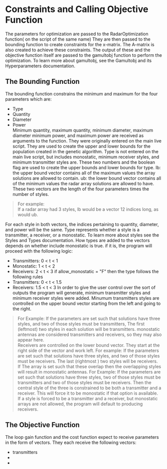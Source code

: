 # Constraints and Calling Objective Function
The parameters for optimization are passed to the RadarOptimization function( on the script of the same name) They are then passed to the bounding function to create constraints for the x-matrix. The A-matrix is also created to achieve these constraints. The output of these and the objective function itself are passed to the gamultobj function to perform the optimization. To learn more about gamultobj, see the Gamultobj and its Hyperparameters documentation.
## The Bounding Function
The bounding function constrains the minimum and maximum for the four parameters which are:
* Type
* Quantity
* Diameter
* Power  
Minimum quantity, maximum quantity, minimum diameter, maximum diameter minimum power, and maximum power are received as arguments to the function. They were originally entered on the main live script. They are used to create the upper and lower bounds for the population created in the genetic algorithm. Type is not entered on the main live script, but includes monostatic, minimum receiver styles, and minimum transmitter styles are. These two numbers and the boolean flag are used to create the upper bounds and lower bounds for type. 
lb: the upper bound vector contains all of the maximum values the array solutions are allowed to contain. 
ub: the lower bound vector contains all of the minimum values the radar array solutions are allowed to have.  
These two vectors are the length of the four parameters times the number of styles.
> For example:  
> If a radar array had 3 styles, lb would be a vector 12 indices long, as would ub.
    
For each style in both vectors, the indices pertaining to quantity, diameter, and power will be the same.
Type represents whether a style is a transmitter, a receiver, or a monostatic. To learn more about styles see the Styles and Types documentation. How types are added to the vectors depends on whether include monostatic is true. if it is, the program will proceed with the following logic:
* Transmitters: 0 < t < 1
* Monostatic:   1 < t < 2
* Receivers:    2 < t < 3
if allow_monostatic = "F" then the type follows the following rules
* Transmitters: 0 < t < 1.5
* Receivers:    1.5 < t < 3
In order to give the user control over the sort of outputs the program will generate, minimum transmitter styles and minimum receiver styles were added. Minumum transmitters styles are controlled on the upper bound vector starting from the left and going to the right.
> For Example:
> If the parameters are set such that solutions have three styles, and two of those styles must be transmitters,
> The first (leftmost) two styles in each solution will be transmitters. monostatic antennas are considered transmitters and receivers, so they may also appear here.    
Receivers are controlled on the lower bound vector. They start at the right side of the vector and work left.
> For example:
> If the parameters are set such that solutions have three styles, and two of those styles must be receivers.
> The last (rightmost ) two styles will be receivers.  
If The array is set such that these overlap then the overlapping styles will result in monostatic antennas.
> For Example:
> If the parameters are set such that solutions have three styles, two of those styles must be transmitters and two of those styles must be receivers.
> Then the central style of the three is constrained to be both a transmitter and a receiver. This will force it to be monostatic if that option is available.  
If a style is forced to be a transmitter and a receiver, but monostatic arrays are not allowed, the program will default to producing receivers.

## The Objective Function
The loop gain function and the cost function expect to receive parameters in the form of vectors. They each receive the following vectors:
* transmitters
* 
*
